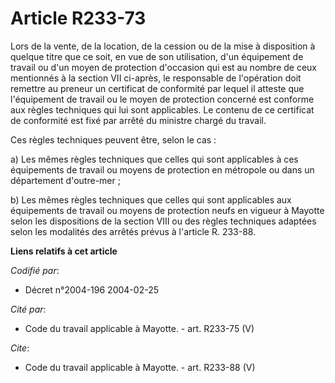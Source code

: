 # Article R233-73

Lors de la vente, de la location, de la cession ou de la mise à disposition à quelque titre que ce soit, en vue de son
utilisation, d'un équipement de travail ou d'un moyen de protection d'occasion qui est au nombre de ceux mentionnés à la
section VII ci-après, le responsable de l'opération doit remettre au preneur un certificat de conformité par lequel il
atteste que l'équipement de travail ou le moyen de protection concerné est conforme aux règles techniques qui lui sont
applicables. Le contenu de ce certificat de conformité est fixé par arrêté du ministre chargé du travail. 

Ces règles techniques peuvent être, selon le cas : 

a) Les mêmes règles techniques que celles qui sont applicables à ces équipements de travail ou moyens de protection en
métropole ou dans un département d'outre-mer ; 

b) Les mêmes règles techniques que celles qui sont applicables aux équipements de travail ou moyens de protection neufs en
vigueur à Mayotte selon les dispositions de la section VIII ou des règles techniques adaptées selon les modalités des arrêtés
prévus à l'article R. 233-88.

**Liens relatifs à cet article**

_Codifié par_:

  - Décret n°2004-196 2004-02-25

_Cité par_:

  - Code du travail applicable à Mayotte. - art. R233-75 (V)

_Cite_:

  - Code du travail applicable à Mayotte. - art. R233-88 (V)
